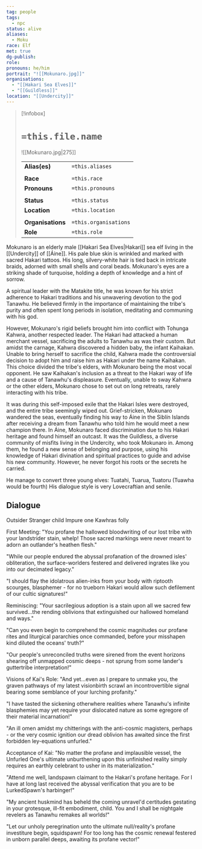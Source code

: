 ```yaml
---
tag: people
tags:
  - npc
status: alive
aliases:
  - Moku
race: Elf
met: true
dg-publish: 
role: 
pronouns: he/him
portrait: "![[Mokunaro.jpg]]"
organisations:
  - "[[Hakari Sea Elves]]"
  - "[[Guildless]]"
location: "[[Undercity]]"
---
```


> [!infobox] 
> 
> # `=this.file.name`
> ![[Mokunaro.jpg|275]]
> 
> | | |
> | --- | --- |
> | **Alias(es)** | `=this.aliases` |
> | | | 
> | **Race** | `=this.race` |
> | **Pronouns** | `=this.pronouns` |
> | | | 
> | **Status** | `=this.status` | 
> | **Location** | `=this.location` |
> | | | 
> | **Organisations** | `=this.organisations` |
> | **Role** | `=this.role` |

Mokunaro is an elderly male [[Hakari Sea Elves|Hakari]] sea elf living in the [[Undercity]] of [[Áine]]. His pale blue skin is wrinkled and marked with sacred Hakari tattoos. His long, silvery-white hair is tied back in intricate braids, adorned with small shells and coral beads. Mokunaro's eyes are a striking shade of turquoise, holding a depth of knowledge and a hint of sorrow.

A spiritual leader with the Matakite title, he was known for his strict adherence to Hakari traditions and his unwavering devotion to the god Tanawhu. He believed firmly in the importance of maintaining the tribe's purity and often spent long periods in isolation, meditating and communing with his god.

However, Mokunaro's rigid beliefs brought him into conflict with Tohunga Kahwra, another respected leader. The Hakari had attacked a human merchant vessel, sacrificing the adults to Tanawhu as was their custom. But amidst the carnage, Kahwra discovered a hidden baby, the infant Kaihakan. Unable to bring herself to sacrifice the child, Kahwra made the controversial decision to adopt him and raise him as Hakari under the name Kaihakan. This choice divided the tribe's elders, with Mokunaro being the most vocal opponent. He saw Kaihakan's inclusion as a threat to the Hakari way of life and a cause of Tanawhu's displeasure. Eventually, unable to sway Kahwra or the other elders, Mokunaro chose to set out on long retreats, rarely interacting with his tribe.

It was during this self-imposed exile that the Hakari Isles were destroyed, and the entire tribe seemingly wiped out. Grief-stricken, Mokunaro wandered the seas, eventually finding his way to Áine in the Siblín Islands after receiving a dream from Tanawhu who told him he would meet a new champion there. In Áine, Mokunaro faced discrimination due to his Hakari heritage and found himself an outcast. It was the Guildless, a diverse community of misfits living in the Undercity, who took Mokunaro in. Among them, he found a new sense of belonging and purpose, using his knowledge of Hakari divination and spiritual practices to guide and advise his new community. However, he never forgot his roots or the secrets he carried. 

He manage to convert three young elves: Tuatahi, Tuarua, Tuatoru (Tuawha would be fourth)
His dialogue style is very Lovecraftian and senile.
## Dialogue 
Outsider 
Stranger child 
Impure one 
Kawhras folly 

First Meeting:
"You profane the hallowed bloodwriting of our lost tribe with your landstrider stain, whelp! Those sacred markings were never meant to adorn an outlander's heathen flesh."

"While our people endured the abyssal profanation of the drowned isles' obliteration, the surface-worlders festered and delivered ingrates like you into our decimated legacy."

"I should flay the idolatrous alien-inks from your body with riptooth scourges, blasphemer - for no trueborn Hakari would allow such defilement of our cultic signatures!"

Reminiscing:
"Your sacrilegious adoption is a stain upon all we sacred few survived...the rending oblivions that extinguished our hallowed homeland and ways."

"Can you even begin to comprehend the cosmic magnitudes our profane rites and liturgical pararchies once commanded, before your misshapen kind diluted the oceans' truth?"

"Our people's unreconciled truths were sirened from the event horizons shearing off unmapped cosmic deeps - not sprung from some lander's guttertribe interpretation!"

Visions of Kai's Role:
"And yet...even as I prepare to unmake you, the graven pathways of my latest visionbirth scrawl an incontrovertible signal bearing some semblance of your lurching profanity."

"I have tasted the sickening otherwhere realities where Tanawhu's infinite blasphemies may yet require your dislocated nature as some egregore of their material incarnation!"

"An ill omen amidst my chitterings with the anti-cosmic magisters, perhaps - or the very cosmic ignition our dread oblivion has awaited since the first forbidden ley-equations unfurled."

Acceptance of Kai:
"No matter the profane and implausible vessel, the Unfurled One's ultimate unburthening upon this unfinished reality simply requires an earthly celebrant to usher in its materialization."

"Attend me well, landspawn claimant to the Hakari's profane heritage. For I have at long last received the abyssal verification that you are to be LurkedSpawn's harbinger!"  

"My ancient huskmind has beheld the coming unravel'd certitudes gestating in your grotesque, ill-fit embodiment, child. You and I shall be nightgale revelers as Tanawhu remakes all worlds!"

"Let our unholy peregrination unto the ultimate null/reality's profane investiture begin, squidspawn! For too long has the cosmic renewal festered in unborn parallel deeps, awaiting its profane vector!"


